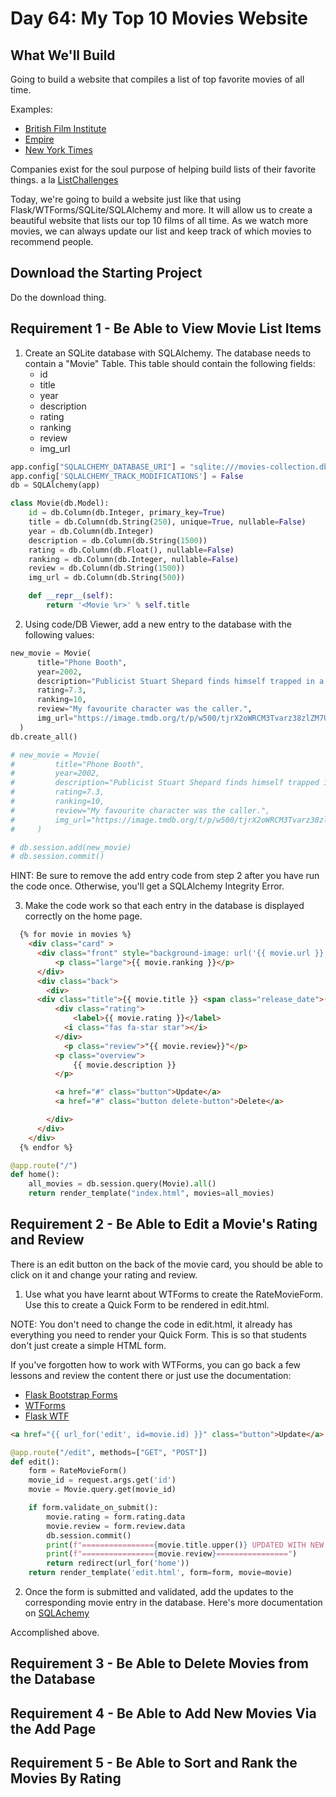 # Day 64: My Top 10 Movies Website

## What We'll Build

Going to build a website that compiles a list of top favorite movies of all time.

Examples: 

- [British Film Institute](https://www2.bfi.org.uk/greatest-films-all-time)
- [Empire](https://www.empireonline.com/movies/features/best-movies-2/)
- [New York Times](https://www.imdb.com/list/ls058705802/)

Companies exist for the soul purpose of helping build lists of their favorite things. a la [ListChallenges](https://www.listchallenges.com/)

Today, we're going to build a website just like that using Flask/WTForms/SQLite/SQLAlchemy and more. It will allow us to create a beautiful website that lists our top 10 films of all time. As we watch more movies, we can always update our list and keep track of which movies to recommend people.

## Download the Starting Project

Do the download thing.

## Requirement 1 - Be Able to View Movie List Items
1. Create an SQLite database with SQLAlchemy. The database needs to contain a "Movie" Table. This table should contain the following fields:
   - id 
   - title 
   - year 
   - description 
   - rating 
   - ranking
   - review
   - img_url

```py
app.config["SQLALCHEMY_DATABASE_URI"] = "sqlite:///movies-collection.db"
app.config['SQLALCHEMY_TRACK_MODIFICATIONS'] = False
db = SQLAlchemy(app)

class Movie(db.Model):
    id = db.Column(db.Integer, primary_key=True)
    title = db.Column(db.String(250), unique=True, nullable=False)
    year = db.Column(db.Integer)
    description = db.Column(db.String(1500))
    rating = db.Column(db.Float(), nullable=False)
    ranking = db.Column(db.Integer, nullable=False)
    review = db.Column(db.String(1500))
    img_url = db.Column(db.String(500))

    def __repr__(self):
        return '<Movie %r>' % self.title
```

2. Using code/DB Viewer, add a new entry to the database with the following values:
```py
new_movie = Movie(
      title="Phone Booth",
      year=2002,
      description="Publicist Stuart Shepard finds himself trapped in a phone booth, pinned down by an extortionist's sniper rifle. Unable to leave or receive outside help, Stuart's negotiation with the caller leads to a jaw-dropping climax.",
      rating=7.3,
      ranking=10,
      review="My favourite character was the caller.",
      img_url="https://image.tmdb.org/t/p/w500/tjrX2oWRCM3Tvarz38zlZM7Uc10.jpg"
  )
db.create_all()
```

```py
# new_movie = Movie(
#         title="Phone Booth",
#         year=2002,
#         description="Publicist Stuart Shepard finds himself trapped in a phone booth, pinned down by an extortionist's sniper rifle. Unable to leave or receive outside help, Stuart's negotiation with the caller leads to a jaw-dropping climax.",
#         rating=7.3,
#         ranking=10,
#         review="My favourite character was the caller.",
#         img_url="https://image.tmdb.org/t/p/w500/tjrX2oWRCM3Tvarz38zlZM7Uc10.jpg"
#     )

# db.session.add(new_movie)
# db.session.commit()
```

HINT: Be sure to remove the add entry code from step 2 after you have run the code once. Otherwise, you'll get a SQLAlchemy Integrity Error.

3. Make the code work so that each entry in the database is displayed correctly on the home page. 

```html
  {% for movie in movies %}
    <div class="card" >
      <div class="front" style="background-image: url('{{ movie.url }}');">
          <p class="large">{{ movie.ranking }}</p>
      </div>
      <div class="back">
        <div>
      <div class="title">{{ movie.title }} <span class="release_date">({{ movie.year }})</span></div>
          <div class="rating">
              <label>{{ movie.rating }}</label>
            <i class="fas fa-star star"></i>
          </div>
            <p class="review">"{{ movie.review}}"</p>
          <p class="overview">
              {{ movie.description }}
          </p>

          <a href="#" class="button">Update</a>
          <a href="#" class="button delete-button">Delete</a>

        </div>
      </div>
    </div>
  {% endfor %}
```

```py
@app.route("/")
def home():
    all_movies = db.session.query(Movie).all()
    return render_template("index.html", movies=all_movies)
```

## Requirement 2 - Be Able to Edit a Movie's Rating and Review
There is an edit button on the back of the movie card, you should be able to click on it and change your rating and review.

1. Use what you have learnt about WTForms to create the RateMovieForm. Use this to create a Quick Form to be rendered in edit.html.

NOTE: You don't need to change the code in edit.html, it already has everything you need to render your Quick Form. This is so that students don't just create a simple HTML form.

If you've forgotten how to work with WTForms, you can go back a few lessons and review the content there or just use the documentation:
- [Flask Bootstrap Forms](https://pythonhosted.org/Flask-Bootstrap/forms.html)
- [WTForms](https://wtforms.readthedocs.io/en/2.3.x/)
- [Flask WTF](https://flask-wtf.readthedocs.io/en/stable/)

```html
<a href="{{ url_for('edit', id=movie.id) }}" class="button">Update</a>
```

```py
@app.route("/edit", methods=["GET", "POST"])
def edit():
    form = RateMovieForm()
    movie_id = request.args.get('id')
    movie = Movie.query.get(movie_id)

    if form.validate_on_submit():
        movie.rating = form.rating.data
        movie.review = form.review.data
        db.session.commit()
        print(f"================{movie.title.upper()} UPDATED WITH NEW RATING OF {movie.rating}================")
        print(f"================{movie.review}================")
        return redirect(url_for('home'))
    return render_template('edit.html', form=form, movie=movie)
```

2. Once the form is submitted and validated, add the updates to the corresponding movie entry in the database. Here's more documentation on [SQLAchemy](https://flask-sqlalchemy.palletsprojects.com/en/2.x/quickstart/#a-minimal-application)

Accomplished above.

## Requirement 3 - Be Able to Delete Movies from the Database

## Requirement 4 - Be Able to Add New Movies Via the Add Page

## Requirement 5 - Be Able to Sort and Rank the Movies By Rating